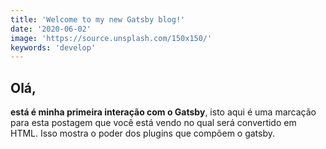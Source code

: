 ```yaml
---
title: 'Welcome to my new Gatsby blog!'
date: '2020-06-02'
image: 'https://source.unsplash.com/150x150/'
keywords: 'develop'
---
```


## Olá,

**está é minha primeira interação com o Gatsby**, isto aqui é uma marcação para
esta postagem que você está vendo no qual será convertido em HTML. Isso mostra o
poder dos plugins que compõem o gatsby.
